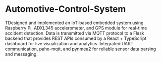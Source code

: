 # Automotive-Control-System
TDesigned and implemented an IoT-based embedded system using Raspberry Pi, ADXL345 accelerometer, and GPS module for real-time accident detection. Data is transmitted via MQTT protocol to a Flask backend that provides REST APIs consumed by a React + TypeScript dashboard for live visualization and analytics. Integrated UART communication, paho-mqtt, and pynmea2 for reliable sensor data parsing and messaging.

